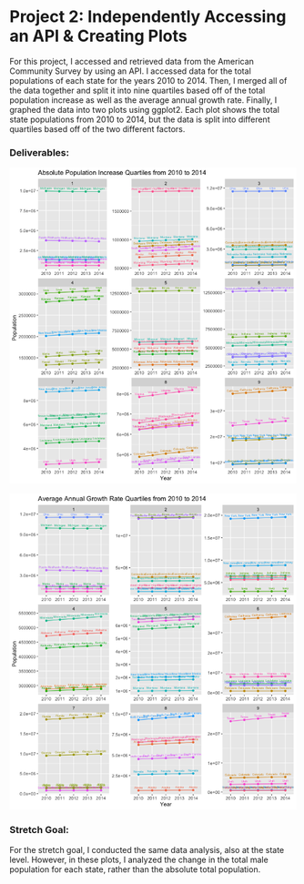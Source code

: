 # Project 2: Independently Accessing an API & Creating Plots

For this project, I accessed and retrieved data from the American Community Survey by using an API. I accessed data for the total populations of each state for the years 2010 to 2014. Then, I merged all of the data together and split it into nine quartiles based off of the total population increase as well as the average annual growth rate. Finally, I graphed the data into two plots using ggplot2. Each plot shows the total state populations from 2010 to 2014, but the data is split into different quartiles based off of the two different factors.

### Deliverables:

![](surveyplot1.png)

![](surveyplot2.png)

### Stretch Goal:

For the stretch goal, I conducted the same data analysis, also at the state level. However, in these plots, I analyzed the change in the total male population for each state, rather than the absolute total population.
